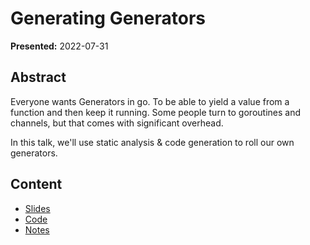 # Generating Generators

**Presented:** 2022-07-31

## Abstract

Everyone wants Generators in go.
To be able to yield a value from a function and then keep it running.
Some people turn to goroutines and channels, but that comes with significant overhead.

In this talk, we'll use static analysis & code generation to roll our own generators.

## Content

- [Slides]
- [Code]
- [Notes]


[Slides]:slides.pdf
[Code]:https://github.com/tmr232/gengen
[Notes]:speaker-notes.md

